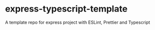 # express-typescript-template
A template repo for express project with ESLint, Prettier and Typescript
